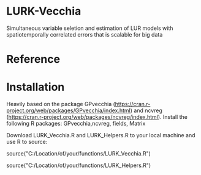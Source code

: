 # LURK-Vecchia

Simultaneous variable seletion and estimation of LUR models with spatiotemporally correlated errors that is scalable for big data

# Reference 

# Installation 
Heavily based on the package GPvecchia (https://cran.r-project.org/web/packages/GPvecchia/index.html) and
ncvreg (https://cran.r-project.org/web/packages/ncvreg/index.html). 
Install the following R packages: GPvecchia,ncvreg, fields, Matrix

Download LURK_Vecchia.R and LURK_Helpers.R to your local machine and use R to source:

source("C:/Location/of/your/functions/LURK_Vecchia.R") 

source("C:/Location/of/your/functions/LURK_Helpers.R")
